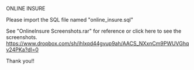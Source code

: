 ONLINE INSURE

Please import the SQL file named "online_insure.sql"

See "OnlineInsure Screenshots.rar" for reference or click here to see the screenshots. https://www.dropbox.com/sh/ihlxqd44gvup9ah/AACS_NXxnCm9PWUVGhqv24PKa?dl=0

Thank you!!

